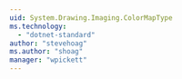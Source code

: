 ```yaml
---
uid: System.Drawing.Imaging.ColorMapType
ms.technology: 
  - "dotnet-standard"
author: "stevehoag"
ms.author: "shoag"
manager: "wpickett"
---
```

